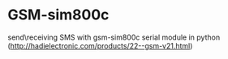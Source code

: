 # GSM-sim800c
send\receiving SMS with gsm-sim800c serial module in python
(http://hadielectronic.com/products/22--gsm-v21.html)

